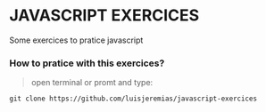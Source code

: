 # JAVASCRIPT EXERCICES

Some exercices to pratice javascript

### How to pratice with this exercices?

> open terminal or promt and type:
```
git clone https://github.com/luisjeremias/javascript-exercices
```
